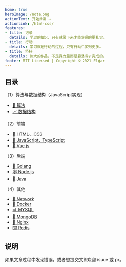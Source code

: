```yaml
---
home: true
heroImage: /note.png
actionText: 开始阅读 →
actionLink: /html-css/
features:
- title: 记录
  details: 学过的知识，只有就录下来才能掌握的更扎实。
- title: 行动
  details: 学习就是行动的过程，只有行动中学到更多。
- title: 坚持
  details: 伟大的作品，不是靠力量而是靠坚持才完成的。
footer: MIT Licensed | Copyright © 2021 Elǵar
---
```


## 目录

（1）算法与数据结构（JavaScript实现）

- [🍉 算法](https://blog.harahozi.cn/docs/alg/binary-search.html)
- [📈 数据结构](https://blog.harahozi.cn/docs/alg/)

（2）前端

- [🎨 HTML、CSS](https://blog.harahozi.cn/docs/html-css/)
- [🥕 JavaScript、TypeScript](https://blog.harahozi.cn/docs/javascript/)
- [🧮 Vue.js](https://blog.harahozi.cn/docs/vue/)

（3）后端

- [🐹 Golang](https://blog.harahozi.cn/docs/go/)
- [🕸 Node.js](https://blog.harahozi.cn/docs/node/)
- [🐸 Java](https://blog.harahozi.cn/docs/java/)

（4）其他

- [🎾 Network](https://blog.harahozi.cn/docs/network/)
- [🐋 Docker](https://blog.harahozi.cn/docs/other/docker.html)
- [📊 MYSQL](https://blog.harahozi.cn/docs/other/mysql.html)
- [🥭 MongoDB](https://blog.harahozi.cn/docs/other/mongodb.html)
- [🧩 Nginx](https://blog.harahozi.cn/docs/other/nginx.html)
- [⌨️ Redis](https://blog.harahozi.cn/docs/other/redis.html)

## 说明

如果文章过程中发现错误，或者想提交文章欢迎 isuue 或 pr。

<!-- ## 💻 前端

- [HTML && CSS](./html-css/)
- [JavaScript](./javascript)
- [Typescript](./javascript/t-install.html)

## ☕️ 后端

- [Node.js](./node/)
- [Java](./java/)

## 🎓 计算机基础

- [Linux 基础](./other/linux.html)
- [计算机网络](./network/)
- [算法与数据结构](./alg/)

## 🍉 编码实践

- [Docker](./other/docker.html)
- [Redis](./other/redis.html)
- [Nginx](./other/nginx.html)
- [MySQL](./other/mysql.html)
- [MongoDB](./other/mongodb.html) -->

 
 <comment-comment/> 
 